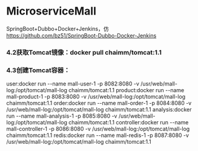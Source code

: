 # MicroserviceMall
SpringBoot+Dubbo+Docker+Jenkins，仿<a href="https://github.com/bz51/SpringBoot-Dubbo-Docker-Jenkins">https://github.com/bz51/SpringBoot-Dubbo-Docker-Jenkins</a>
### 4.2获取Tomcat镜像：docker pull chaimm/tomcat:1.1
### 4.3创建Tomcat容器：
  user:docker run --name mall-user-1 -p 8082:8080 -v /usr/web/mall-log:/opt/tomcat/mall-log chaimm/tomcat:1.1
  product:docker run --name mall-product-1 -p 8083:8080 -v /usr/web/mall-log:/opt/tomcat/mall-log chaimm/tomcat:1.1
  order:docker run --name mall-order-1 -p 8084:8080 -v /usr/web/mall-log:/opt/tomcat/mall-log chaimm/tomcat:1.1
  analysis:docker run --name mall-analysis-1 -p 8085:8080 -v /usr/web/mall-log:/opt/tomcat/mall-log chaimm/tomcat:1.1
  controller:docker run --name mall-controller-1 -p 8086:8080 -v /usr/web/mall-log:/opt/tomcat/mall-log chaimm/tomcat:1.1
  redis:docker run --name mall-redis-1 -p 8087:8080 -v /usr/web/mall-log:/opt/tomcat/mall-log chaimm/tomcat:1.1
